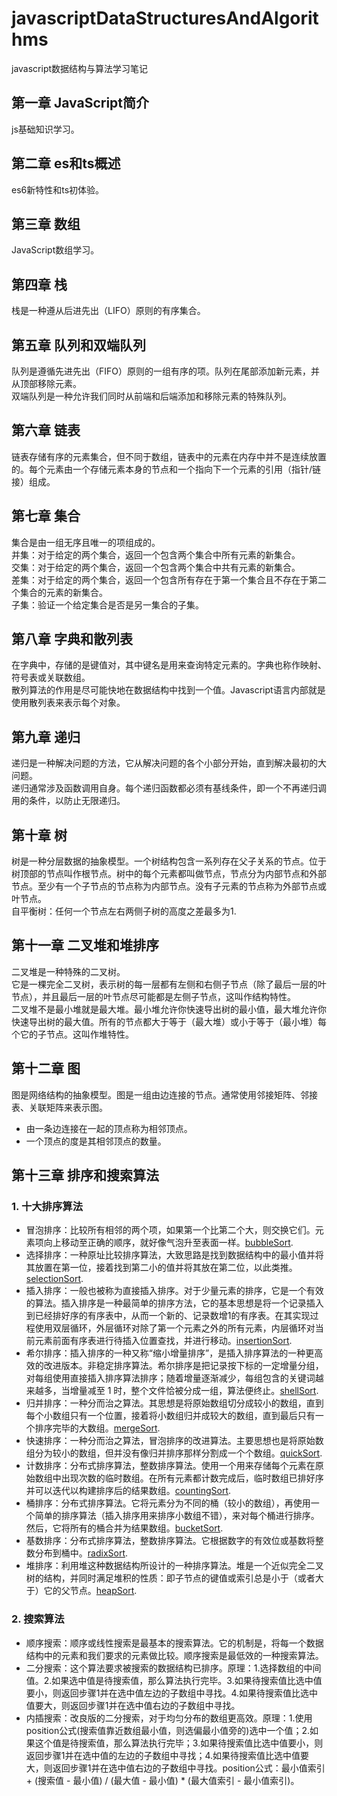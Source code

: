 # javascriptDataStructuresAndAlgorithms
javascript数据结构与算法学习笔记

## 第一章 JavaScript简介
js基础知识学习。  
## 第二章 es和ts概述
es6新特性和ts初体验。  

## 第三章 数组
JavaScript数组学习。

## 第四章 栈
栈是一种遵从后进先出（LIFO）原则的有序集合。

## 第五章 队列和双端队列
队列是遵循先进先出（FIFO）原则的一组有序的项。队列在尾部添加新元素，并从顶部移除元素。  
双端队列是一种允许我们同时从前端和后端添加和移除元素的特殊队列。  

## 第六章 链表
链表存储有序的元素集合，但不同于数组，链表中的元素在内存中并不是连续放置的。每个元素由一个存储元素本身的节点和一个指向下一个元素的引用（指针/链接）组成。  

## 第七章 集合
集合是由一组无序且唯一的项组成的。  
并集：对于给定的两个集合，返回一个包含两个集合中所有元素的新集合。  
交集：对于给定的两个集合，返回一个包含两个集合中共有元素的新集合。  
差集：对于给定的两个集合，返回一个包含所有存在于第一个集合且不存在于第二个集合的元素的新集合。  
子集：验证一个给定集合是否是另一集合的子集。

## 第八章 字典和散列表
在字典中，存储的是键值对，其中键名是用来查询特定元素的。字典也称作映射、符号表或关联数组。  
散列算法的作用是尽可能快地在数据结构中找到一个值。Javascript语言内部就是使用散列表来表示每个对象。  

## 第九章 递归
递归是一种解决问题的方法，它从解决问题的各个小部分开始，直到解决最初的大问题。  
递归通常涉及函数调用自身。每个递归函数都必须有基线条件，即一个不再递归调用的条件，以防止无限递归。

## 第十章 树
树是一种分层数据的抽象模型。一个树结构包含一系列存在父子关系的节点。位于树顶部的节点叫作根节点。树中的每个元素都叫做节点，节点分为内部节点和外部节点。至少有一个子节点的节点称为内部节点。没有子元素的节点称为外部节点或叶节点。  
自平衡树：任何一个节点左右两侧子树的高度之差最多为1.

## 第十一章 二叉堆和堆排序
二叉堆是一种特殊的二叉树。  
它是一棵完全二叉树，表示树的每一层都有左侧和右侧子节点（除了最后一层的叶节点），并且最后一层的叶节点尽可能都是左侧子节点，这叫作结构特性。  
二叉堆不是最小堆就是最大堆。最小堆允许你快速导出树的最小值，最大堆允许你快速导出树的最大值。所有的节点都大于等于（最大堆）或小于等于（最小堆）每个它的子节点。这叫作堆特性。

## 第十二章 图
图是网络结构的抽象模型。图是一组由边连接的节点。通常使用邻接矩阵、邻接表、关联矩阵来表示图。   
- 由一条边连接在一起的顶点称为相邻顶点。
- 一个顶点的度是其相邻顶点的数量。

## 第十三章 排序和搜索算法  
### 1. 十大排序算法
- 冒泡排序：比较所有相邻的两个项，如果第一个比第二个大，则交换它们。元素项向上移动至正确的顺序，就好像气泡升至表面一样。[bubbleSort](chapter13/bubbleSort.ts).
- 选择排序：一种原址比较排序算法，大致思路是找到数据结构中的最小值并将其放置在第一位，接着找到第二小的值并将其放在第二位，以此类推。[selectionSort](chapter13/selectionSort.ts).
- 插入排序：一般也被称为直接插入排序。对于少量元素的排序，它是一个有效的算法。插入排序是一种最简单的排序方法，它的基本思想是将一个记录插入到已经排好序的有序表中，从而一个新的、记录数增1的有序表。在其实现过程使用双层循环，外层循环对除了第一个元素之外的所有元素，内层循环对当前元素前面有序表进行待插入位置查找，并进行移动。[insertionSort](./chapter13/insertionSort.ts).
- 希尔排序：插入排序的一种又称“缩小增量排序”，是插入排序算法的一种更高效的改进版本。非稳定排序算法。希尔排序是把记录按下标的一定增量分组，对每组使用直接插入排序算法排序；随着增量逐渐减少，每组包含的关键词越来越多，当增量减至 1 时，整个文件恰被分成一组，算法便终止。[shellSort](chapter13/shellSort.ts).
- 归并排序：一种分而治之算法。其思想是将原始数组切分成较小的数组，直到每个小数组只有一个位置，接着将小数组归并成较大的数组，直到最后只有一个排序完毕的大数组。[mergeSort](chapter13/mergeSort.ts).
- 快速排序：一种分而治之算法，冒泡排序的改进算法。主要思想也是将原始数组分为较小的数组，但并没有像归并排序那样分割成一个个数组。[quickSort](chapter13/quickSort.ts).
- 计数排序：分布式排序算法，整数排序算法。使用一个用来存储每个元素在原始数组中出现次数的临时数组。在所有元素都计数完成后，临时数组已排好序并可以迭代以构建排序后的结果数组。[countingSort](chapter13/countingSort.ts).
- 桶排序：分布式排序算法。它将元素分为不同的桶（较小的数组），再使用一个简单的排序算法（插入排序用来排序小数组不错），来对每个桶进行排序。然后，它将所有的桶合并为结果数组。[bucketSort](chapter13/bucketSort.ts).
- 基数排序：分布式排序算法，整数排序算法。它根据数字的有效位或基数将整数分布到桶中。[radixSort](./chapter13/radixSort.ts).
- 堆排序：利用堆这种数据结构所设计的一种排序算法。堆是一个近似完全二叉树的结构，并同时满足堆积的性质：即子节点的键值或索引总是小于（或者大于）它的父节点。[heapSort](chapter13/heapSort.ts).
### 2. 搜索算法
- 顺序搜索：顺序或线性搜索是最基本的搜索算法。它的机制是，将每一个数据结构中的元素和我们要求的元素做比较。顺序搜索是最低效的一种搜索算法。
- 二分搜索：这个算法要求被搜索的数据结构已排序。原理：1.选择数组的中间值。2.如果选中值是待搜索值，那么算法执行完毕。3.如果待搜索值比选中值要小，则返回步骤1并在选中值左边的子数组中寻找。4.如果待搜索值比选中值要大，则返回步骤1并在选中值右边的子数组中寻找。
- 内插搜索：改良版的二分搜索，对于均匀分布的数组更高效。原理：1.使用position公式(搜索值靠近数组最小值，则选偏最小值旁的)选中一个值；2.如果这个值是待搜索值，那么算法执行完毕；3.如果待搜索值比选中值要小，则返回步骤1并在选中值的左边的子数组中寻找；4.如果待搜索值比选中值要大，则返回步骤1并在选中值右边的子数组中寻找。position公式：最小值索引 + (搜索值 - 最小值) / (最大值 - 最小值) * (最大值索引 - 最小值索引)。

